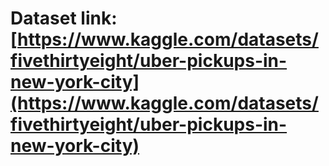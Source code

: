 # Dataset link: [https://www.kaggle.com/datasets/fivethirtyeight/uber-pickups-in-new-york-city](https://www.kaggle.com/datasets/fivethirtyeight/uber-pickups-in-new-york-city)